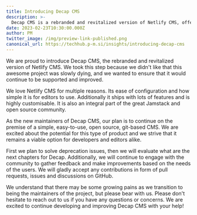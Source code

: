 ```yaml
---
title: Introducing Decap CMS
description: >-
  Decap CMS is a rebranded and revitalized version of Netlify CMS, offering a simple, easy-to-use, open source, git-based CMS.
date: 2023-02-23T10:30:00.000Z
author: PM
twitter_image: /img/preview-link-published.png
canonical_url: https://techhub.p-m.si/insights/introducing-decap-cms
---
```

We are proud to introduce Decap CMS, the rebranded and revitalized version of Netlify CMS. We took this step because we didn't like that this awesome project was slowly dying, and we wanted to ensure that it would continue to be supported and improved.

We love Netlify CMS for multiple reasons. Its ease of configuration and how simple it is for editors to use. Additionally it ships with lots of features and is highly customisable. It is also an integral part of the great Jamstack and open source community.

As the new maintainers of Decap CMS, our plan is to continue on the premise of a simple, easy-to-use, open source, git-based CMS. We are excited about the potential for this type of product and we strive that it remains a viable option for developers and editors alike.

First we plan to solve deprecation issues, then we will evaluate what are the next chapters for Decap. Additionally, we will continue to engage with the community to gather feedback and make improvements based on the needs of the users. We will gladly accept any contributions in form of pull requests, issues and discussions on GitHub.

We understand that there may be some growing pains as we transition to being the maintainers of the project, but please bear with us. Please don't hesitate to reach out to us if you have any questions or concerns. We are excited to continue developing and improving Decap CMS with your help!
